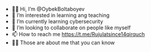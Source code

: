- 👋🏼 Hi, I’m @OybekBoltaboyev
- 👀 I’m interested in learning ang teaching
- 🌱 I’m currently learning cybersecurity
- 💞️ I’m looking to collaborate on people like myself
- 📫 How to reach me https://t.me/Rujulatsince14qirquch
- ☝🏼 Those are about me that you can know 